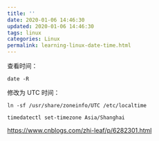 ```yaml
---
title: ''
date: 2020-01-06 14:46:30
updated: 2020-01-06 14:46:30
tags: linux
categories: Linux
permalink: learning-linux-date-time.html
---
```


查看时间：

```
date -R
```

修改为 UTC 时间：  

```
ln -sf /usr/share/zoneinfo/UTC /etc/localtime
```

```
timedatectl set-timezone Asia/Shanghai
```

https://www.cnblogs.com/zhi-leaf/p/6282301.html
